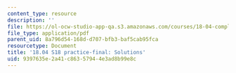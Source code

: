 ```yaml
---
content_type: resource
description: ''
file: https://ol-ocw-studio-app-qa.s3.amazonaws.com/courses/18-04-complex-variables-with-applications-spring-2018/9397635e2a41c86357944e3ad8b99e8c_MIT18_04S18_practice-final-qa.pdf
file_type: application/pdf
parent_uid: 8a796d54-168d-d707-bfb3-baf5cab95fca
resourcetype: Document
title: '18.04 S18 practice-final: Solutions'
uid: 9397635e-2a41-c863-5794-4e3ad8b99e8c
---
```

